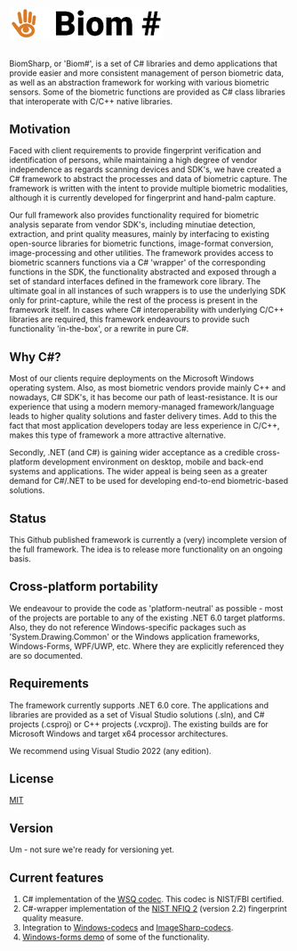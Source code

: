 ![Logo](https://github.com/BiomSharp/BiomSharp/blob/master/.branding/logo/github_logo.png)
######
BiomSharp, or 'Biom#', is a set of C# libraries and demo applications that provide easier and more consistent management of person biometric data, as well as an abstraction framework for working with various biometric sensors. Some of the biometric functions are provided as C# class libraries that interoperate with C/C++ native libraries.

## Motivation

Faced with client requirements to provide fingerprint verification and identification of persons, while maintaining a high degree of vendor independence as regards scanning devices and SDK's, we have created a C# framework to abstract the processes and data of biometric capture. The framework is written with the intent to provide multiple biometric modalities, although it is currently developed for fingerprint and hand-palm capture.

Our full framework also provides functionality required for biometric analysis separate from vendor SDK's, including minutiae detection, extraction, and print quality measures, mainly by interfacing to existing open-source libraries for biometric functions, image-format conversion, image-processing and other utilities. The framework provides access to biometric scanners functions via a C# 'wrapper' of the corresponding functions in the SDK, the functionality abstracted and exposed through a set of standard interfaces defined in the framework core library. The ultimate goal in all instances of such wrappers is to use the underlying SDK only for print-capture, while the rest of the process is present in the framework itself. In cases where C# interoperability with underlying C/C++ libraries are required, this framework endeavours to provide such functionality 'in-the-box', or a rewrite in pure C#.

## Why C#?

Most of our clients require deployments on the Microsoft Windows operating system. Also, as most biometric vendors provide mainly C++ and nowadays, C# SDK's, it has become our path of least-resistance. It is our experience that using a modern memory-managed framework/language leads to higher quality solutions and faster delivery times. Add to this the fact that most application developers today are less experience in C/C++, makes this type of framework a more attractive alternative.

Secondly, .NET (and C#) is gaining wider acceptance as a credible cross-platform development environment on desktop, mobile and back-end systems and applications. The wider appeal is being seen as a greater demand for C#/.NET to be used for developing end-to-end biometric-based solutions.

## Status

This Github published framework is currently a (very) incomplete version of the full framework. The idea is to release more functionality on an ongoing basis.

## Cross-platform portability

We endeavour to provide the code as 'platform-neutral' as possible - most of the projects are portable to any of the existing .NET 6.0 target platforms. Also, they do not reference Windows-specific packages such as 'System.Drawing.Common' or the Windows application frameworks, Windows-Forms, WPF/UWP, etc. Where they are explicitly referenced they are so documented.

## Requirements

The framework currently supports .NET 6.0 core. The applications and libraries are provided as a set of Visual Studio solutions (.sln), and C# projects (.csproj) or C++ projects (.vcxproj). The existing builds are for Microsoft Windows and target x64 processor architectures.

We recommend using Visual Studio 2022 (any edition).

## License

[MIT](https://github.com/BiomSharp/BiomSharp/blob/master/LICENSE.txt)

## Version

Um - not sure we're ready for versioning yet.

## Current features

1. C# implementation of the <a href="https://github.com/BiomSharp/BiomSharp/tree/master/Source/BiomSharp/BiomSharp/Imaging/Wsq#readme" target="_blank">WSQ codec</a>. This codec is NIST/FBI certified.
1. C#-wrapper implementation of the <a href="https://www.nist.gov/services-resources/software/nfiq-2" target="_blank">NIST NFIQ 2</a> (version 2.2) fingerprint quality measure.
1. Integration to <a href="https://github.com/BiomSharp/BiomSharp/blob/master/Source/BiomSharp/BiomSharp.Windows#readme" target="_blank">Windows-codecs</a> and <a href="https://github.com/BiomSharp/BiomSharp/blob/master/Source/BiomSharp/BiomSharp.ImageSharp#readme" target="_blank">ImageSharp-codecs</a>.
1. <a href="https://github.com/BiomSharp/BiomSharp/tree/master/Demos/BiomStudio#readme" target="_blank">Windows-forms demo</a> of some of the functionality.





